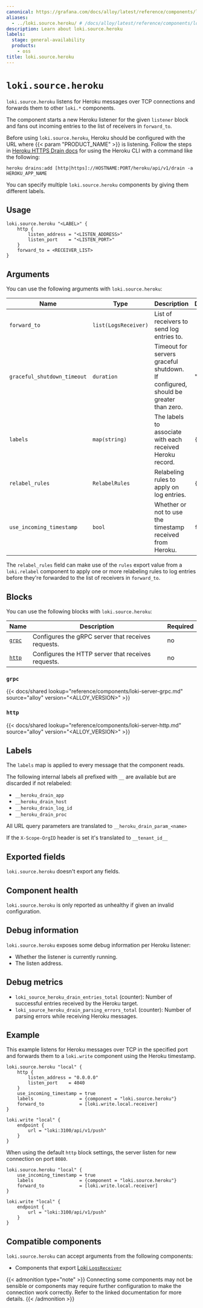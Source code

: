 ```yaml
---
canonical: https://grafana.com/docs/alloy/latest/reference/components/loki/loki.source.heroku/
aliases:
  - ../loki.source.heroku/ # /docs/alloy/latest/reference/components/loki.source.heroku/
description: Learn about loki.source.heroku
labels:
  stage: general-availability
  products:
    - oss
title: loki.source.heroku
---
```


# `loki.source.heroku`

`loki.source.heroku` listens for Heroku messages over TCP connections and forwards them to other `loki.*` components.

The component starts a new Heroku listener for the given `listener` block and fans out incoming entries to the list of receivers in `forward_to`.

Before using `loki.source.heroku`, Heroku should be configured with the URL where {{< param "PRODUCT_NAME" >}} is listening.
Follow the steps in [Heroku HTTPS Drain docs](https://devcenter.heroku.com/articles/log-drains#https-drains) for using the Heroku CLI with a command like the following:

```shell
heroku drains:add [http|https]://HOSTNAME:PORT/heroku/api/v1/drain -a HEROKU_APP_NAME
```

You can specify multiple `loki.source.heroku` components by giving them different labels.

## Usage

```alloy
loki.source.heroku "<LABEL>" {
    http {
        listen_address = "<LISTEN_ADDRESS>"
        listen_port    = "<LISTEN_PORT>"
    }
    forward_to = <RECEIVER_LIST>
}
```

## Arguments

You can use the following arguments with `loki.source.heroku`:

| Name                        | Type                 | Description                                                                        | Default | Required |
| --------------------------- | -------------------- | ---------------------------------------------------------------------------------- | ------- | -------- |
| `forward_to`                | `list(LogsReceiver)` | List of receivers to send log entries to.                                          |         | yes      |
| `graceful_shutdown_timeout` | `duration`           | Timeout for servers graceful shutdown. If configured, should be greater than zero. | "30s"   | no       |
| `labels`                    | `map(string)`        | The labels to associate with each received Heroku record.                          | `{}`    | no       |
| `relabel_rules`             | `RelabelRules`       | Relabeling rules to apply on log entries.                                          | `{}`    | no       |
| `use_incoming_timestamp`    | `bool`               | Whether or not to use the timestamp received from Heroku.                          | `false` | no       |

The `relabel_rules` field can make use of the `rules` export value from a `loki.relabel` component to apply one or more relabeling rules to log entries before they're forwarded to the list of receivers in `forward_to`.

## Blocks

You can use the following blocks with `loki.source.heroku`:

| Name           | Description                                        | Required |
| -------------- | -------------------------------------------------- | -------- |
| [`grpc`][grpc] | Configures the gRPC server that receives requests. | no       |
| [`http`][http] | Configures the HTTP server that receives requests. | no       |

[http]: #http
[grpc]: #grpc

### `grpc`

{{< docs/shared lookup="reference/components/loki-server-grpc.md" source="alloy" version="<ALLOY_VERSION>" >}}

### `http`

{{< docs/shared lookup="reference/components/loki-server-http.md" source="alloy" version="<ALLOY_VERSION>" >}}

## Labels

The `labels` map is applied to every message that the component reads.

The following internal labels all prefixed with `__` are available but are discarded if not relabeled:

* `__heroku_drain_app`
* `__heroku_drain_host`
* `__heroku_drain_log_id`
* `__heroku_drain_proc`

All URL query parameters are translated to `__heroku_drain_param_<name>`

If the `X-Scope-OrgID` header is set it's translated to `__tenant_id__`

## Exported fields

`loki.source.heroku` doesn't export any fields.

## Component health

`loki.source.heroku` is only reported as unhealthy if given an invalid
configuration.

## Debug information

`loki.source.heroku` exposes some debug information per Heroku listener:

* Whether the listener is currently running.
* The listen address.

## Debug metrics

* `loki_source_heroku_drain_entries_total` (counter): Number of successful entries received by the Heroku target.
* `loki_source_heroku_drain_parsing_errors_total` (counter): Number of parsing errors while receiving Heroku messages.

## Example

This example listens for Heroku messages over TCP in the specified port and forwards them to a `loki.write` component using the Heroku timestamp.

```alloy
loki.source.heroku "local" {
    http {
        listen_address = "0.0.0.0"
        listen_port    = 4040
    }
    use_incoming_timestamp = true
    labels                 = {component = "loki.source.heroku"}
    forward_to             = [loki.write.local.receiver]
}

loki.write "local" {
    endpoint {
        url = "loki:3100/api/v1/push"
    }
}
```

When using the default `http` block settings, the server listen for new connection on port `8080`.

```alloy
loki.source.heroku "local" {
    use_incoming_timestamp = true
    labels                 = {component = "loki.source.heroku"}
    forward_to             = [loki.write.local.receiver]
}

loki.write "local" {
    endpoint {
        url = "loki:3100/api/v1/push"
    }
}
```

<!-- START GENERATED COMPATIBLE COMPONENTS -->

## Compatible components

`loki.source.heroku` can accept arguments from the following components:

- Components that export [Loki `LogsReceiver`](../../../compatibility/#loki-logsreceiver-exporters)


{{< admonition type="note" >}}
Connecting some components may not be sensible or components may require further configuration to make the connection work correctly.
Refer to the linked documentation for more details.
{{< /admonition >}}

<!-- END GENERATED COMPATIBLE COMPONENTS -->
